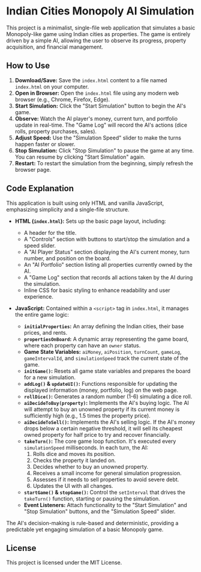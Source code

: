 # Indian Cities Monopoly AI Simulation

This project is a minimalist, single-file web application that simulates a basic Monopoly-like game using Indian cities as properties. The game is entirely driven by a simple AI, allowing the user to observe its progress, property acquisition, and financial management.

## How to Use

1.  **Download/Save:** Save the `index.html` content to a file named `index.html` on your computer.
2.  **Open in Browser:** Open the `index.html` file using any modern web browser (e.g., Chrome, Firefox, Edge).
3.  **Start Simulation:** Click the "Start Simulation" button to begin the AI's game.
4.  **Observe:** Watch the AI player's money, current turn, and portfolio update in real-time. The "Game Log" will record the AI's actions (dice rolls, property purchases, sales).
5.  **Adjust Speed:** Use the "Simulation Speed" slider to make the turns happen faster or slower.
6.  **Stop Simulation:** Click "Stop Simulation" to pause the game at any time. You can resume by clicking "Start Simulation" again.
7.  **Restart:** To restart the simulation from the beginning, simply refresh the browser page.

## Code Explanation

This application is built using only HTML and vanilla JavaScript, emphasizing simplicity and a single-file structure.

*   **HTML (`index.html`):** Sets up the basic page layout, including:
    *   A header for the title.
    *   A "Controls" section with buttons to start/stop the simulation and a speed slider.
    *   A "AI Player Status" section displaying the AI's current money, turn number, and position on the board.
    *   An "AI Portfolio" section listing all properties currently owned by the AI.
    *   A "Game Log" section that records all actions taken by the AI during the simulation.
    *   Inline CSS for basic styling to enhance readability and user experience.

*   **JavaScript:** Contained within a `<script>` tag in `index.html`, it manages the entire game logic:
    *   **`initialProperties`:** An array defining the Indian cities, their base prices, and rents.
    *   **`propertiesOnBoard`:** A dynamic array representing the game board, where each property can have an `owner` status.
    *   **Game State Variables:** `aiMoney`, `aiPosition`, `turnCount`, `gameLog`, `gameIntervalId`, and `simulationSpeed` track the current state of the game.
    *   **`initGame()`:** Resets all game state variables and prepares the board for a new simulation.
    *   **`addLog()` & `updateUI()`:** Functions responsible for updating the displayed information (money, portfolio, log) on the web page.
    *   **`rollDice()`:** Generates a random number (1-6) simulating a dice roll.
    *   **`aiDecideToBuy(property)`:** Implements the AI's buying logic. The AI will attempt to buy an unowned property if its current money is sufficiently high (e.g., 1.5 times the property price).
    *   **`aiDecideToSell()`:** Implements the AI's selling logic. If the AI's money drops below a certain negative threshold, it will sell its cheapest owned property for half price to try and recover financially.
    *   **`takeTurn()`:** The core game loop function. It's executed every `simulationSpeed` milliseconds. In each turn, the AI:
        1.  Rolls dice and moves its position.
        2.  Checks the property it landed on.
        3.  Decides whether to buy an unowned property.
        4.  Receives a small income for general simulation progression.
        5.  Assesses if it needs to sell properties to avoid severe debt.
        6.  Updates the UI with all changes.
    *   **`startGame()` & `stopGame()`:** Control the `setInterval` that drives the `takeTurn()` function, starting or pausing the simulation.
    *   **Event Listeners:** Attach functionality to the "Start Simulation" and "Stop Simulation" buttons, and the "Simulation Speed" slider.

The AI's decision-making is rule-based and deterministic, providing a predictable yet engaging simulation of a basic Monopoly game.

## License

This project is licensed under the MIT License.